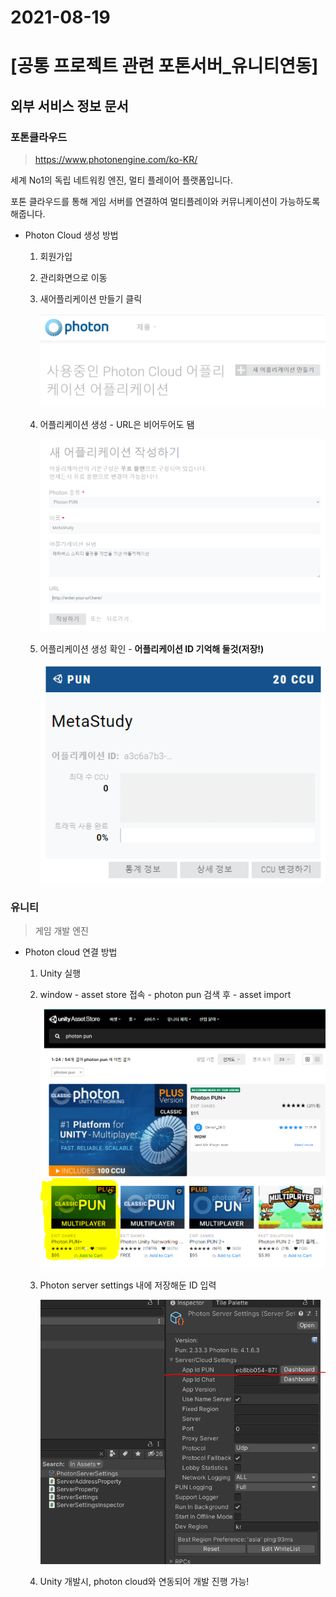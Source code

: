 # 2021-08-19

# [공통 프로젝트 관련 포톤서버_유니티연동]



## 외부 서비스 정보 문서

### 포톤클라우드

> https://www.photonengine.com/ko-KR/

세계 No1의 독립 네트워킹 엔진, 멀티 플레이어 플랫폼입니다.

포톤 클라우드를 통해 게임 서버를 연결하여 멀티플레이와 커뮤니케이션이 가능하도록 해줍니다.

- Photon Cloud 생성 방법

  1. 회원가입

  2. 관리화면으로 이동

  3. 새어플리케이션 만들기 클릭

     <img src="2021-08-13[프로젝트관련].assets/image-20210819214341690.png" alt="image-20210819214341690" style="zoom:50%;" />

  4. 어플리케이션 생성 - URL은 비어두어도 됌

     <img src="2021-08-13[프로젝트관련].assets/image-20210819215123242.png" alt="image-20210819215123242" style="zoom:50%;" />

  5. 어플리케이션 생성 확인 - **어플리케이션 ID 기억해 둘것(저장!)**

     ![image-20210819215257851](2021-08-13[프로젝트관련].assets/image-20210819215257851.png)



### 유니티

> 게임 개발 엔진

- Photon cloud 연결 방법

  1. Unity 실행

  2. window - asset store 접속 - photon pun 검색 후 - asset import

     <img src="2021-08-13[프로젝트관련].assets/image-20210819215928562.png" alt="image-20210819215928562" style="zoom:50%;" />

  3. Photon server settings 내에 저장해둔 ID 입력

     <img src="2021-08-13[프로젝트관련].assets/image-20210819220105438.png" alt="image-20210819220105438" style="zoom:80%;" />

  4. Unity 개발시, photon cloud와 연동되어 개발 진행 가능!

